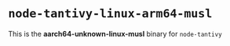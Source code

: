 # `node-tantivy-linux-arm64-musl`

This is the **aarch64-unknown-linux-musl** binary for `node-tantivy`
